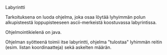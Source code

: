 Labyrintti

Tarkoituksena on luoda ohjelma, joka osaa löytää lyhyimmän polun alkupisteestä loppupisteeseen ascii-merkeistä koostuvassa labyrintissa. 

Ohjelmointikielenä on java. 

Ohjelman syötteenä toimii itse labyrintti, ohjelma "tulostaa" lyhimmän reitin (esim. listan koordinaatteja) sekä askelten määrän.
